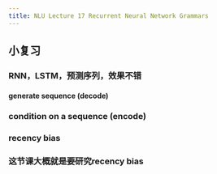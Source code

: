 ```yaml
---
title: NLU Lecture 17 Recurrent Neural Network Grammars
---
```


## 小复习
### RNN，LSTM，预测序列，效果不错
#### generate sequence (decode)
### condition on a sequence (encode)
### recency bias
### 这节课大概就是要研究recency bias
##
